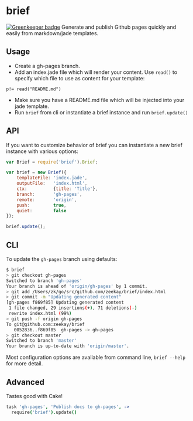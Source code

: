 # brief

[![Greenkeeper badge](https://badges.greenkeeper.io/zeekay/brief.svg)](https://greenkeeper.io/)
Generate and publish Github pages quickly and easily from markdown/jade
templates.

## Usage
- Create a gh-pages branch.
- Add an index.jade file which will render your content. Use `read()` to specify which file to use as content for your template:

```jade
p!= read("README.md")
```

- Make sure you have a README.md file which will be injected into your jade template.
- Run `brief` from cli or instantiate a brief instance and run `brief.update()`

## API
If you want to customize behavior of brief you can instantiate a new brief
instance with various options:

```javascript
var Brief = require('brief').Brief;

var brief = new Brief({
    templateFile: 'index.jade',
    outputFile:   'index.html',
    ctx:          {title: 'Title'},
    branch:       'gh-pages',
    remote:       'origin',
    push:         true,
    quiet:        false
});

brief.update();
```

## CLI
To update the `gh-pages` branch using defaults:

```bash
$ brief
> git checkout gh-pages
Switched to branch 'gh-pages'
Your branch is ahead of 'origin/gh-pages' by 1 commit.
> git add /Users/zk/go/src/github.com/zeekay/brief/index.html
> git commit -m "Updating generated content"
[gh-pages f869f85] Updating generated content
 1 file changed, 29 insertions(+), 71 deletions(-)
 rewrite index.html (99%)
> git push -f origin gh-pages
To git@github.com:zeekay/brief
   0052836..f869f85  gh-pages -> gh-pages
> git checkout master
Switched to branch 'master'
Your branch is up-to-date with 'origin/master'.
```

Most configuration options are available from command line, `brief --help` for
more detail.

## Advanced
Tastes good with Cake!

```coffeescript
task 'gh-pages', 'Publish docs to gh-pages', ->
  require('brief').update()
```
